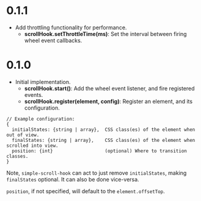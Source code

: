 # 0.1.1
+ Add throttling functionality for performance.
  + **scrollHook.setThrottleTime(ms)**: Set the interval between firing wheel event callbacks.


# 0.1.0
+ Initial implementation.
  + **scrollHook.start()**: Add the wheel event listener, and fire registered events.
  + **scrollHook.register(element, config)**: Register an element, and its configuration.
```
// Example configuration:
{
  initialStates: {string | array},  CSS class(es) of the element when out of view.
  finalStates: {string | array},    CSS class(es) of the element when scrolled into view.
  position: {int}                   (optional) Where to transition classes.
}
```
Note,
`simple-scroll-hook` can act to just remove `initialStates`, making `finalStates` optional.
It can also be done vice-versa.

`position`, if not specified, will default to the `element.offsetTop`.
